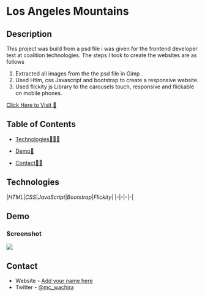 # Los Angeles Mountains

## Description

This project was build from a psd file i was given for the frontend developer test at coalition technologies. The steps I took to create the websites are as follows 
1. Extracted all images from the the psd file in Gimp .
2. Used Htlm, css Javascript and bootstrap to create a responsive website.
3. Used flickity js Library to the carousels touch, responsive and flickable on mobile phones.





[Click Here to Visit 🚀](https://coallition-tech-frontend-test.netlify.app/)

## Table of Contents

- [Technologies👩🏻‍💻](#technologies)<br>

- [Demo🧧](#usage)<br>

- [Contact🤳🏻](#contact)<br>





## Technologies

|_HTML_|_CSS_|_JavaScript_|_Bootstrap_|_Flickity_|
|-|-|-|-|

## Demo

### Screenshot

![](./coalition-tech-frontend.gif)

## Contact

- Website - [Add your name here](https://mcwachira.com)
- Twitter - [@mc_wachira](https:https://twitter.com/mc_wachira)